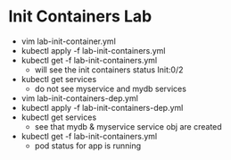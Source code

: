 # Init Containers Lab

- vim lab-init-container.yml
- kubectl apply -f lab-init-containers.yml
- kubectl get -f lab-init-containers.yml
  - will see the init containers status Init:0/2
- kubectl get services
  - do not see myservice and mydb services
- vim lab-init-containers-dep.yml
- kubectl apply -f lab-init-containers-dep.yml
- kubectl get services
  - see that mydb & myservice service obj are created
- kubectl get -f lab-init-containers.yml
  - pod status for app is running
